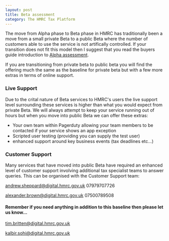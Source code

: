 ```yaml
---
layout: post
title: Beta assessment
category: The HMRC Tax Platform
---
```


The move from Alpha phase to Beta phase in HMRC has traditionally been a move from a small private Beta to a public Beta where the number of customers able to use the service is not artifically controlled. If your transition does not fit this model then I suggest that you read the buyers guide introduction to [Alpha assessment][alpha assessment]. 

If you are transitioning from private beta to public beta you will find the offering much the same as the baseline for private beta but with a few more extras in terms of online support. 

### Live Support

Due to the crital nature of Beta services to HMRC's users the live support level surrounding these services is higher than what you would expect from private Beta. We will always attempt to keep your service running out of hours but when you move into public Beta we can offer these extras: 
* Your own team within Pagerduty allowing your team members to be contacted if your service shows an app exception
* Scripted user testing (providing you can supply the test user)
* enhanced support around key business events (tax deadlines etc...)

### Customer Support

Many services that have moved into public Beta have required an enhanced level of customer support involving additional tax specialist teams to answer queries. This can be organised with the Customer Support team: 

  <andrew.sheppard@digital.hmrc.gov.uk> 07979707726

  <alexander.brown@digital.hmrc.gov.uk> 07500789508

#### Remember if you need anything in addition to this baseline then please let us know...
<tim.britten@digital.hmrc.gov.uk>

<kalbir.sohi@digital.hmrc.gov.uk>









[alpha assessment]:			/buyers-guide2/Alpha%20assessment/